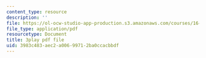 ```yaml
---
content_type: resource
description: ''
file: https://ol-ocw-studio-app-production.s3.amazonaws.com/courses/16-842-fundamentals-of-systems-engineering-fall-2015/3983c483aec2a00699712ba0ccacbbdf_Gv3fPjWiQhs.pdf
file_type: application/pdf
resourcetype: Document
title: 3play pdf file
uid: 3983c483-aec2-a006-9971-2ba0ccacbbdf
---
```

